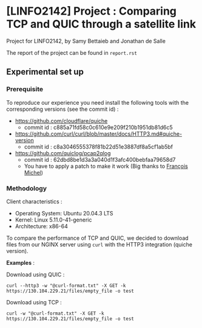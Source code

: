 # \[LINFO2142\] Project : Comparing TCP and QUIC through a satellite link
Project for LINFO2142, by Samy Bettaieb and Jonathan de Salle

The report of the project can be found in `report.rst`

## Experimental set up

### Prerequisite
To reproduce our experience you need install the following tools with the corresponding versions (see the commit id) :
* https://github.com/cloudflare/quiche 
    - commit id : c885a71fd58c0c610e9e209f210b1951db81d6c5
* https://github.com/curl/curl/blob/master/docs/HTTP3.md#quiche-version 
    - commit id : c8a3046555378f81b22d51e3887df8a5cf1ab5bf
* https://github.com/quiclog/pcap2qlog 
    - commit id : 62dbd8be1d3a3a040d1f3afc400bebfaa79658d7
    - You have to apply a patch to make it work (Big thanks to [François Michel](https://github.com/francoismichel))

### Methodology

Client characteristics :
* Operating System: Ubuntu 20.04.3 LTS
* Kernel: Linux 5.11.0-41-generic
* Architecture: x86-64

To compare the performance of TCP and QUIC, we decided to download files from our NGINX server using `curl` with the HTTP3 integration (quiche version).

**Examples** : 

Download using QUIC : 
```
curl --http3 -w "@curl-format.txt" -X GET -k  https://130.104.229.21/files/empty_file -o test
```

Download using TCP : 
```
curl -w "@curl-format.txt" -X GET -k  https://130.104.229.21/files/empty_file -o test
```